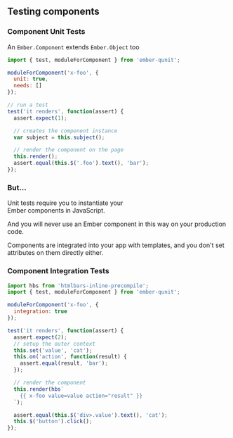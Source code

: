 ## Testing components


### Component Unit Tests

An `Ember.Component` extends `Ember.Object` too

```javascript
import { test, moduleForComponent } from 'ember-qunit';

moduleForComponent('x-foo', {
  unit: true,
  needs: []
});
```

```javascript
// run a test
test('it renders', function(assert) {
  assert.expect(1);

  // creates the component instance
  var subject = this.subject();

  // render the component on the page
  this.render();
  assert.equal(this.$('.foo').text(), 'bar');
});
```


### But...

Unit tests require you to instantiate your<br>Ember components in JavaScript.

And you will never use an Ember component in this way on your production code.

Components are integrated into your app with templates, and you don't set attributes on them directly either.


### Component Integration Tests

```javascript
import hbs from 'htmlbars-inline-precompile';
import { test, moduleForComponent } from 'ember-qunit';

moduleForComponent('x-foo', {
  integration: true
});

```

```javascript
test('it renders', function(assert) {
  assert.expect(2);
  // setup the outer context
  this.set('value', 'cat');
  this.on('action', function(result) {
    assert.equal(result, 'bar');
  });

  // render the component
  this.render(hbs`
    {{ x-foo value=value action="result" }}
  `);

  assert.equal(this.$('div>.value').text(), 'cat');
  this.$('button').click();
});
```
